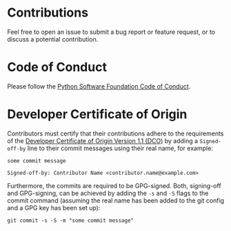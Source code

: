 # Contributions

Feel free to open an issue to submit a bug report or feature request, or to discuss a potential contribution.

# Code of Conduct

Please follow the [Python Software Foundation Code of Conduct](https://policies.python.org/python.org/code-of-conduct).

# Developer Certificate of Origin

Contributors must certify that their contributions adhere to the requirements of the [Developer Certificate of Origin Version 1.1 (DCO)](https://developercertificate.org) by adding a `Signed-off-by` line to their commit messages using their real name, for example:

```
some commit message

Signed-off-by: Contributor Name <contributor.name@example.com>
```

Furthermore, the commits are required to be GPG-signed. Both, signing-off and GPG-signing, can be achieved by adding the `-s` and `-S` flags to the commit command (assuming the real name has been added to the git config and a GPG key has been set up):

```
git commit -s -S -m "some commit message"
```
